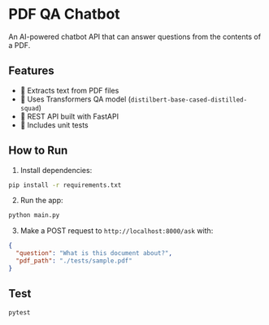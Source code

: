 # PDF QA Chatbot

An AI-powered chatbot API that can answer questions from the contents of a PDF.

## Features
- 📄 Extracts text from PDF files
- 🤖 Uses Transformers QA model (`distilbert-base-cased-distilled-squad`)
- 🚀 REST API built with FastAPI
- 🧪 Includes unit tests

## How to Run
1. Install dependencies:
```bash
pip install -r requirements.txt
```
2. Run the app:
```bash
python main.py
```
3. Make a POST request to `http://localhost:8000/ask` with:
```json
{
  "question": "What is this document about?",
  "pdf_path": "./tests/sample.pdf"
}
```

## Test
```bash
pytest
```
